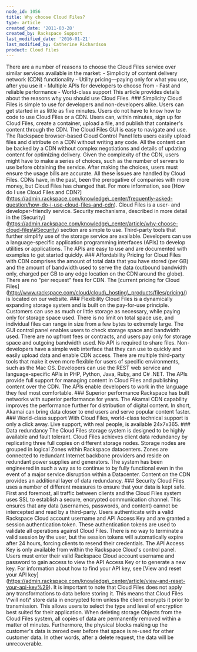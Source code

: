 ```yaml
---
node_id: 1056
title: Why choose Cloud Files?
type: article
created_date: '2011-03-28'
created_by: Rackspace Support
last_modified_date: '2016-01-21'
last_modified_by: Catherine Richardson
product: Cloud Files
---
```


There are a number of reasons to choose the Cloud Files service over
similar services available in the market: - Simplicity of content
delivery network (CDN) functionality - Utility pricing&mdash;paying only for
what you use, after you use it - Multiple APIs for developers to choose
from - Fast and reliable performance - World-class support This article
provides details about the reasons why you should use Cloud Files.
\#\#\# Simplicity Cloud Files is simple to use for developers and
non-developers alike. Users can get started in as little as five
minutes. Users do not have to know how to code to use Cloud Files or a
CDN. Users can, within minutes, sign up for Cloud Files, create a
container, upload a file, and publish that container's content through
the CDN. The Cloud Files GUI is easy to navigate and use. The Rackspace
browser-based Cloud Control Panel lets users easily upload files and
distribute on a CDN without writing any code. All the content can be
backed by a CDN without complex negotiations and details of updating
content for optimizing delivery. Given the complexity of the CDN, users
might have to make a series of choices, such as the number of servers to
use before obtaining the service. After making the choices, users must
ensure the usage bills are accurate. All these issues are handled by
Cloud Files. CDNs have, in the past, been the prerogative of companies
with more money, but Cloud Files has changed that. For more information,
see \[How do I use Cloud Files and
CDN?\](https://admin.rackspace.com/knowledge\_center/frequently-asked-question/how-do-i-use-cloud-files-and-cdn).
Cloud Files is a user- and developer-friendly service. Security
mechanisms, described in more detail in the
\[Security\](https://admin.rackspace.com/knowledge\_center/article/why-choose-cloud-files\#Security)
section are simple to use. Third-party tools that further simplify use
of the storage service are available. Developers can use a
language-specific application programming interfaces (APIs) to develop
utilities or applications. The APIs are easy to use and are documented
with examples to get started quickly. \#\#\# Affordability Pricing for
Cloud Files with CDN comprises the amount of total data that you have
stored (per GB) and the amount of bandwidth used to serve the data
(outbound bandwidth only, charged per GB to any edge location on the CDN
around the globe). There are no "per request" fees for CDN. The
\[current pricing for Cloud
Files\](http://www.rackspace.com/cloud/cloud\_hosting\_products/files/pricing/)
is located on our website. \#\#\# Flexibility Cloud Files is a
dynamically expanding storage system and is built on the pay-for-use
principle. Customers can use as much or little storage as necessary,
while paying only for storage space used. There is no limit on total
space use, and individual files can range in size from a few bytes to
extremely large. The GUI control panel enables users to check storage
space and bandwidth used. There are no upfront fees or contracts, and
users pay only for storage space and outgoing bandwidth used. No API is
required to share files. Non-developers have a simple web interface that
they can use to quickly and easily upload data and enable CDN access.
There are multiple third-party tools that make it even more flexible for
users of specific environments, such as the Mac OS. Developers can use
the REST web service and language-specific APIs in PHP, Python, Java,
Ruby, and C\# .NET. The APIs provide full support for managing content
in Cloud Files and publishing content over the CDN. The APIs enable
developers to work in the language they feel most comfortable. \#\#\#
Superior performance Rackspace has built networks with superior
performance for years. The Akamai CDN capability improves the
performance further for distribution of digital content. In short,
Akamai can bring data closer to end users and serve popular content
faster. \#\#\# World-class support With Cloud Files, world-class
technical support is only a click away. Live support, with real people,
is available 24x7x365. \#\#\# Data redundancy The Cloud Files storage
system is designed to be highly available and fault tolerant. Cloud
Files achieves client data redundancy by replicating three full copies
on different storage nodes. Storage nodes are grouped in logical Zones
within Rackspace datacenters. Zones are connected to redundant Internet
backbone providers and reside on redundant power supplies and
generators. The system has been engineered in such a way as to continue
to by fully functional even in the event of a major service disruption
within a Datacenter. Content on the CDN provides an additional layer of
data redundancy. \#\#\# Security Cloud Files uses a number of different
measures to ensure that your data is kept safe. First and foremost, all
traffic between clients and the Cloud Files system uses SSL to establish
a secure, encrypted communication channel. This ensures that any data
(usernames, passwords, and content) cannot be intercepted and read by a
third-party. Users authenticate with a valid Rackspace Cloud account
username and API Access Key and are granted a session authentication
token. These authentication tokens are used to validate all operations
against Cloud Files. There is no way to terminate a valid session by the
user, but the session tokens will automatically expire after 24 hours,
forcing clients to resend their credentials. The API Access Key is only
available from within the Rackspace Cloud's control panel. Users must
enter their valid Rackspace Cloud account username and password to gain
access to view the API Access Key or to generate a new key. For
information about how to find your API key, see \[View and reset your
API
key\](https://admin.rackspace.com/knowledge\_center/article/view-and-reset-your-api-key%29).
It is important to note that Cloud Files does not apply any
transformations to data before storing it. This means that Cloud Files
\\\*will not\\\* store data in encrypted form unless the client encrypts
it prior to transmission. This allows users to select the type and level
of encryption best suited for their application. When deleting storage
Objects from the Cloud Files system, all copies of data are permanently
removed within a matter of minutes. Furthermore, the physical blocks
making up the customer's data is zeroed over before that space is
re-used for other customer data. In other words, after a delete request,
the data will be unrecoverable.

